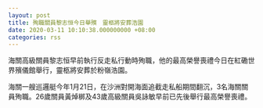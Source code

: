 ```yaml
---
layout: post
title: 殉職關員黎志恒今日舉殯　靈柩將安葬浩園
date: 2020-03-11 10:10:38.000000000 +08:00
categories: rss
---
```


海關高級關員黎志恒早前執行反走私行動時殉職，他的最高榮譽喪禮今日在紅磡世界殯儀館舉行，靈柩將安葬於粉嶺浩園。

海關一艘巡邏艇今年1月21日，在沙洲對開海面追截走私船期間翻沉，3名海關關員殉職。26歲關員黃焯梆及43歲高級關員吳詠敏早前已先後舉行最高榮譽喪禮。
